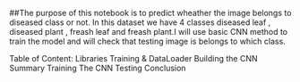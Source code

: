 ##The purpose of this notebook is to predict wheather the image belongs to diseased class or not. In this dataset we have 4 classes diseased leaf , diseased plant , freash leaf and freash plant.I will use basic CNN method to train the model and will check that testing image is belongs to which class.

Table of Content:
Libraries
Training & DataLoader
Building the CNN
Summary
Training The CNN
Testing
Conclusion
